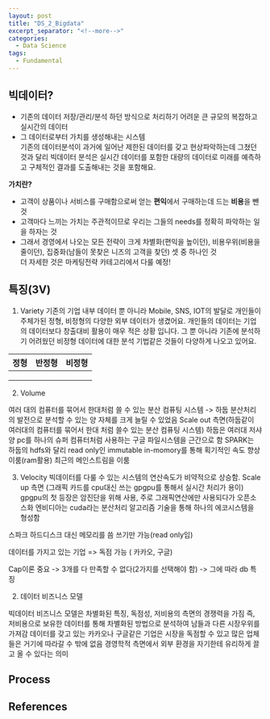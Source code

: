 ```yaml
---
layout: post
title: "DS_2_Bigdata"
excerpt_separator: "<!--more-->"
categories:
  - Data Science
tags:
  - Fundamental
---
```


## 빅데이터?
- 기존의 데이터 저장/관리/분석 하던 방식으로 처리하기 어려운 큰 규모의 복잡하고 실시간의 데이터
- 그 데이터로부터 가치를 생성해내는 시스템  
기존의 데이터분석이 과거에 일어난 제한된 데이터를 갖고 현상파악하는데 그쳤던 것과 달리 
빅데이터 분석은 실시간 데이터를 포함한 대량의 데이터로 미래를 예측하고 구체적인 결과를 도출해내는 것을 포함해요.


**가치란?**  
- 고객이 상품이나 서비스를 구매함으로써 얻는 **편익**에서 구매하는데 드는 **비용**을 뺀 것
- 고객마다 느끼는 가치는 주관적이므로 우리는 그들의 needs를 정확히 파악하는 일을 하자는 것
- 그래서 경영에서 나오는 모든 전략이 크게 차별화(편익을 높이던), 비용우위(비용을 줄이던), 집중화(남들이 못찾은 니즈의 고객을 찾던) 셋 중 하나인 것  
더 자세한 것은 마케팅전략 카테고리에서 다룰 예정!

## 특징(3V)
1. Variety
기존의 기업 내부 데이터 뿐 아니라 Mobile, SNS, IOT의 발달로 개인들이 주체가된 정형, 비정형의 다양한 
외부 데이터가 생겼어요. 개인들의 데이터는 기업의 데이터보다 창출대비 활용이 매우 적은 상황 입니다. 그 뿐 아니라 
기존에 분석하기 어려웠던 비정형 데이터에 대한 분석 기법같은 것들이 다양하게 나오고 있어요.

|정형|반정형|비정형|
|----|-----|------|
||||
||||
||||

2. Volume


여러 대의 컴퓨터를 묶어서 한대처럼 쓸 수 있는 분산 컴퓨팅 시스템 -> 하둡
분산처리의 발전으로 분석할 수 있는 양 자체를 크게 늘릴 수 있었음
Scale out 측면(하둡같이 여러대의 컴퓨터를 묶어서 한대 처럼 쓸수 있는 분산 컴퓨팅 시스템)
하둡은 여러대 저샤양 pc를 하나의 슈퍼 컴퓨터처럼 사용하는 구글 파일시스템을 근간으로 함
SPARK는 하둡의 hdfs와 달리 read only인 immutable in-momory를 통해 획기적인 속도 향상 이룸(ram활용)
최근의 메인스트림을 이룸


3. Velocity
빅데이터를 다룰 수 있는 시스템의 연산속도가 비약적으로 상승함.
Scale up 측면 (그래픽 카드를 cpu대신 쓰는 gpgpu를 통해서 실시간 처리가 용이)
gpgpu의 첫 등장은 암진단을 위해 사용, 주로 그래픽연산에만 사용되다가 오픈소스화
엔비디아는 cuda라는 분산처리 알고리즘 기술을 통해 하나의 에코시스템을 형성함







스파크
하드디스크 대신 메모리를 씀
쓰기만 가능(read only임)

데이터를 가지고 있는 기업 => 독점 가능 ( 카카오, 구글)


Cap이론 중요
-> 3개를 다 만족할 수 없다(2가지를 선택해야 함) -> 그에 따라 db 특징


2. 데이터 비즈니스 모델

빅데이터 비즈니스 모델은 차별화된 특징, 독점성, 저비용의 측면의 경쟁력을 가짐
즉, 저비용으로 보유한 데이터를 통해 차별화된 방법으로 분석하여 남들과 다른 시장우위를 가져감
데이터를 갖고 있는 카카오나 구글같은 기업은 시장을 독점할 수 있고 많은 업체들은 거기에 따라갈 수 밖에 없음
경영학적 측면에서 외부 환경을 자기한테 유리하게 끌고 올 수 있다는 의미



## Process



## References
